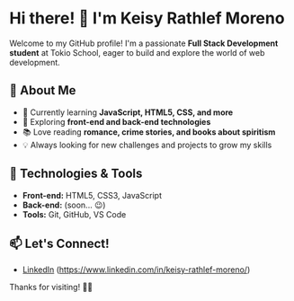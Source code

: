 # Hi there! 👋 I'm Keisy Rathlef Moreno

Welcome to my GitHub profile! I'm a passionate **Full Stack Development student** at Tokio School, eager to build and explore the world of web development.

## 🚀 About Me
- 🌱 Currently learning **JavaScript, HTML5, CSS, and more**
- 🔧 Exploring **front-end and back-end technologies**
- 📚 Love reading **romance, crime stories, and books about spiritism**
- 💡 Always looking for new challenges and projects to grow my skills

## 🔧 Technologies & Tools
- **Front-end:** HTML5, CSS3, JavaScript
- **Back-end:** (soon... 😉)
- **Tools:** Git, GitHub, VS Code

## 📫 Let's Connect!
- [LinkedIn](#) (https://www.linkedin.com/in/keisy-rathlef-moreno/)

Thanks for visiting! 🚀✨
